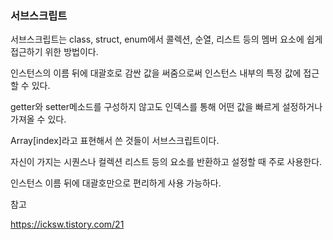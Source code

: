 ### 서브스크립트

서브스크립트는 class, struct, enum에서 콜렉션, 순열, 리스트 등의 멤버 요소에 쉽게 접근하기 위한 방법이다. 

인스턴스의 이름 뒤에 대괄호로 감싼 값을 써줌으로써 인스턴스 내부의 특정 값에 접근할 수 있다. 

getter와 setter메소드를 구성하지 않고도 인덱스를 통해 어떤 값을 빠르게 설정하거나 가져올 수 있다. 

Array[index]라고 표현해서 쓴 것들이 서브스크립트이다. 



자신이 가지는 시퀀스나 컬렉션 리스트 등의 요소를 반환하고 설정할 때 주로 사용한다. 

인스턴스 이름 뒤에 대괄호만으로 편리하게 사용 가능하다. 

참고

https://icksw.tistory.com/21


